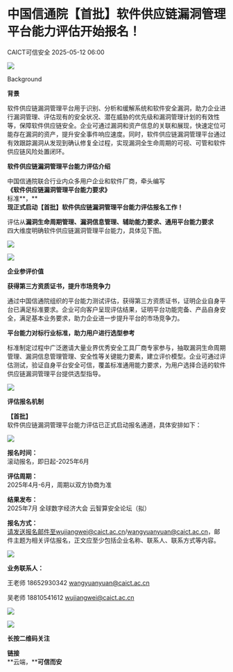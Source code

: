#  中国信通院【首批】软件供应链漏洞管理平台能力评估开始报名！   
 CAICT可信安全   2025-05-12 06:00  
  
![](https://mmbiz.qpic.cn/sz_mmbiz_png/dKIg2Xb8Rz6eVBnXjicYkIOxNrJnTicJ3b6CmLibcLMFV4DPqGHs4SsficYQfibMLea6SibUswcRJAvafcorwPjkUESQ/640?wx_fmt=png&from=appmsg "")  
  
Background  
  
**背景**  
  
软件供应链漏洞管理平台用于识别、分析和缓解系统和软件安全漏洞，助力企业进行漏洞管理、评估现有的安全状况、潜在威胁的优先级和漏洞管理计划的有效性等，保障软件供应链安全。企业可通过漏洞和资产信息的关联和展现，快速定位可能存在漏洞的资产，提升安全事件响应速度。同时，软件供应链漏洞管理平台通过有效跟踪漏洞从发现到确认修复全过程，实现漏洞全生命周期的可视、可管和软件供应链风险处置闭环。  
  
  
**软件供应链漏洞管理平台能力评估介绍**  
  
中国信通院联合行业内众多用户企业和软件厂商，牵头编写  
**《软件供应链漏洞管理平台能力要求》**  
标准**，**  
**现正式启动【首批】软件供应链漏洞管理平台能力评估报名工作！**  
  
  
评估从**漏洞生命周期管理、漏洞信息管理、辅助能力要求、通用平台能力要求**  
四大维度明确软件供应链漏洞管理平台能力，具体见下图。  
  
![](https://mmbiz.qpic.cn/sz_mmbiz_png/dKIg2Xb8Rz6eVBnXjicYkIOxNrJnTicJ3bSor5fSiblWT1HUjgTnpPdRicLrTYowCWtMSKdgcUTrJ90Ft2zbhJibvoA/640?wx_fmt=png&from=appmsg "")  
  
  
![](https://mmbiz.qpic.cn/sz_mmbiz_png/dKIg2Xb8Rz6eVBnXjicYkIOxNrJnTicJ3bicNIiaicmygKeia8nDxOcqibsj1L7HiaD5aiaZM1ib2ibePKxPb13kxMQplN1rw/640?wx_fmt=png&from=appmsg "")  
  
  
**企业参评价值**  
  
**获得第三方资质证书，提升市场竞争力**  
  
通过中国信通院组织的平台能力测试评估，获得第三方资质证书，证明企业自身平台已满足标准要求。企业可向客户呈现评估结果，证明平台功能完备、产品自身安全，满足基本业务要求，助力企业进一步提升平台的市场竞争力。  
  
  
  
**平台能力对标行业标准，助力用户进行选型参考**  
  
标准制定过程中广泛邀请大量业界优秀安全工具厂商专家参与，抽取漏洞生命周期管理、漏洞信息管理管理、安全性等关键能力要素，建立评价模型。企业可通过评估测试，验证自身平台安全可信，覆盖标准通用能力要求，为用户选择合适的软件供应链漏洞管理平台提供选型指导。  
  
  
![](https://mmbiz.qpic.cn/sz_mmbiz_png/dKIg2Xb8Rz6eVBnXjicYkIOxNrJnTicJ3bicNIiaicmygKeia8nDxOcqibsj1L7HiaD5aiaZM1ib2ibePKxPb13kxMQplN1rw/640?wx_fmt=png&from=appmsg "")  
  
  
**评估报名机制**  
  
**【首批】**  
软件供应链漏洞管理平台能力评估已正式启动报名通道，具体安排如下：  
  
![](https://mmbiz.qpic.cn/sz_mmbiz_png/dKIg2Xb8Rz6eVBnXjicYkIOxNrJnTicJ3bZ4OoTZjzmIZiaYtRYeLaJavlibDlTHdsYN9o66FxXp4ceSrNlnedBH2g/640?wx_fmt=png&from=appmsg "")  
  
  
**报名时间：**  
滚动报名，即日起-2025年6月  
  
**评估周期：**  
2025年4月-6月，周期以双方协商为准  
  
**结果发布：**  
2025年7月 全球数字经济大会 云智算安全论坛（拟）  
  
**报名方式：**  
请发送报名邮件至wujiangwei@caict.ac.cn/wangyuanyuan@caict.ac.cn，邮件主题为相关评估报名，正文应至少包括企业名称、联系人、联系方式等内容。  
  
  
![](https://mmbiz.qpic.cn/sz_mmbiz_png/dKIg2Xb8Rz6eVBnXjicYkIOxNrJnTicJ3bicNIiaicmygKeia8nDxOcqibsj1L7HiaD5aiaZM1ib2ibePKxPb13kxMQplN1rw/640?wx_fmt=png&from=appmsg "")  
  
  
  
**业务联系人：**  
  
  
王老师 18652930342 wangyuanyuan@caict.ac.cn  
  
吴老师 18810541612 wujiangwei@caict.ac.cn  
  
  
  
![](https://mmbiz.qpic.cn/sz_mmbiz_png/dKIg2Xb8Rz6eVBnXjicYkIOxNrJnTicJ3buicClVAQiaeeicDxo77fNeyysNVcdM5iaibiaxV46cEe5dll4vxpmTB2tNQg/640?wx_fmt=png&from=appmsg "")  
  
![](https://mmbiz.qpic.cn/sz_mmbiz_png/dKIg2Xb8Rz6eVBnXjicYkIOxNrJnTicJ3blTK6GWhaavjxpcbMNcMrCP31EIUXCt70K9XD82B4lb76mBcphlYWww/640?wx_fmt=png&from=appmsg "")  
  
  
**长按二维码关注**  
  
**链接**  
**云端，****可信而安**  
  
